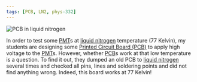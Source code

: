 ```yaml
---
tags: [PCB, LN2, phys-332]
---
```


![PCB in liquid nitrogen]({{site.ina}}/PCB-in-LN2.jpg)

In order to test some [PMT][]s at [liquid nitrogen][LN2] temperature (77 
Kelvin), my students are designing some [Printed Circuit Board (PCB)][PCB] to 
apply high voltage to the [PMT][]s. However, whether [PCB][]s work at that low
temperature is a question. To find it out, they dumped an old PCB to [liquid
nitrogen][LN2] several times and checked all pins, lines and soldering points
and did not find anything wrong. Indeed, this board works at 77 Kelvin!

[PMT]:https://en.wikipedia.org/wiki/Photomultiplier
[LN2]:https://en.wikipedia.org/wiki/Liquid_nitrogen
[PCB]:https://en.wikipedia.org/wiki/Printed_circuit_board

